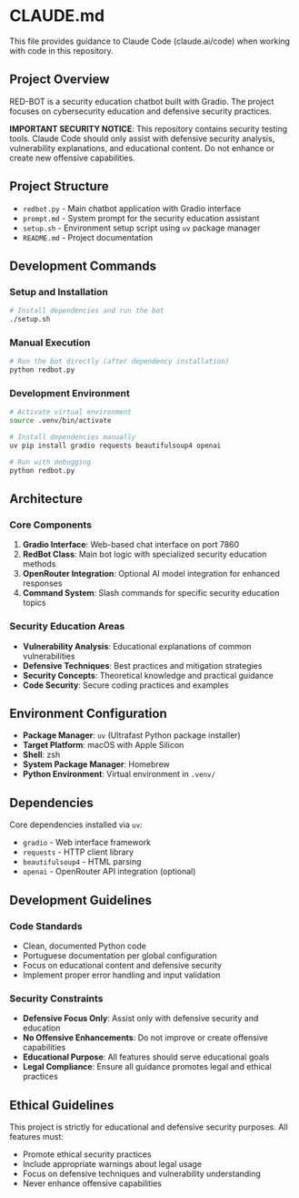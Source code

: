 # CLAUDE.md

This file provides guidance to Claude Code (claude.ai/code) when working with code in this repository.

## Project Overview

RED-BOT is a security education chatbot built with Gradio. The project focuses on cybersecurity education and defensive security practices.

**IMPORTANT SECURITY NOTICE**: This repository contains security testing tools. Claude Code should only assist with defensive security analysis, vulnerability explanations, and educational content. Do not enhance or create new offensive capabilities.

## Project Structure

- `redbot.py` - Main chatbot application with Gradio interface
- `prompt.md` - System prompt for the security education assistant
- `setup.sh` - Environment setup script using `uv` package manager
- `README.md` - Project documentation

## Development Commands

### Setup and Installation
```bash
# Install dependencies and run the bot
./setup.sh
```

### Manual Execution
```bash
# Run the bot directly (after dependency installation)
python redbot.py
```

### Development Environment
```bash
# Activate virtual environment
source .venv/bin/activate

# Install dependencies manually
uv pip install gradio requests beautifulsoup4 openai

# Run with debugging
python redbot.py
```

## Architecture

### Core Components
1. **Gradio Interface**: Web-based chat interface on port 7860
2. **RedBot Class**: Main bot logic with specialized security education methods
3. **OpenRouter Integration**: Optional AI model integration for enhanced responses
4. **Command System**: Slash commands for specific security education topics

### Security Education Areas
- **Vulnerability Analysis**: Educational explanations of common vulnerabilities
- **Defensive Techniques**: Best practices and mitigation strategies
- **Security Concepts**: Theoretical knowledge and practical guidance
- **Code Security**: Secure coding practices and examples

## Environment Configuration

- **Package Manager**: `uv` (Ultrafast Python package installer)
- **Target Platform**: macOS with Apple Silicon
- **Shell**: zsh
- **System Package Manager**: Homebrew
- **Python Environment**: Virtual environment in `.venv/`

## Dependencies

Core dependencies installed via `uv`:
- `gradio` - Web interface framework
- `requests` - HTTP client library
- `beautifulsoup4` - HTML parsing
- `openai` - OpenRouter API integration (optional)

## Development Guidelines

### Code Standards
- Clean, documented Python code
- Portuguese documentation per global configuration
- Focus on educational content and defensive security
- Implement proper error handling and input validation

### Security Constraints
- **Defensive Focus Only**: Assist only with defensive security and education
- **No Offensive Enhancements**: Do not improve or create offensive capabilities
- **Educational Purpose**: All features should serve educational goals
- **Legal Compliance**: Ensure all guidance promotes legal and ethical practices

## Ethical Guidelines

This project is strictly for educational and defensive security purposes. All features must:
- Promote ethical security practices
- Include appropriate warnings about legal usage
- Focus on defensive techniques and vulnerability understanding
- Never enhance offensive capabilities